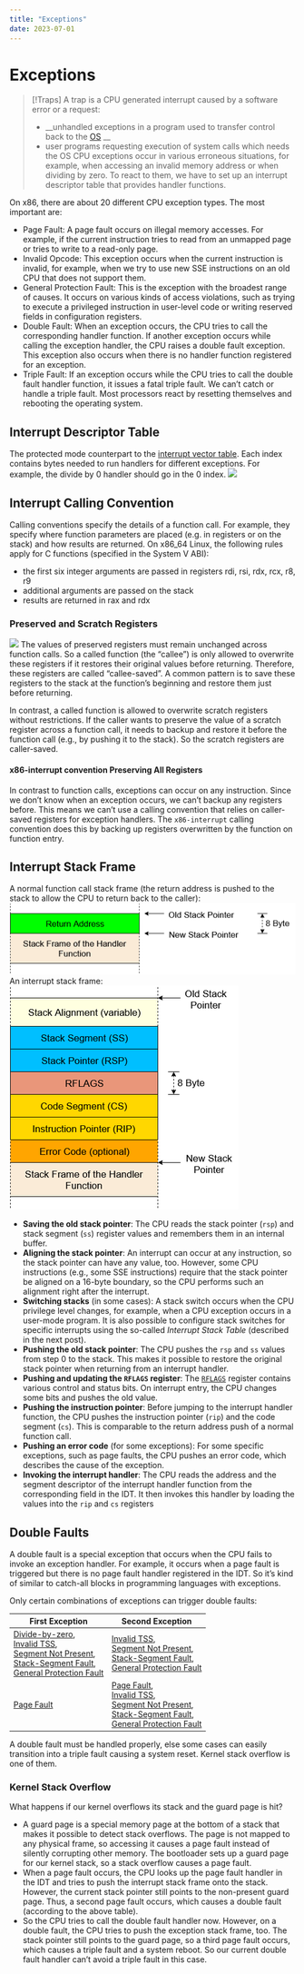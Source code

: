 ```yaml
---
title: "Exceptions"
date: 2023-07-01
---
```

# Exceptions
> [!Traps]
A trap is a CPU generated interrupt caused by a software error or a request:
> - __unhandled exceptions in a program used to transfer control back to the [OS](2005%20Operating%20Systems.md) __ 
> - user programs requesting execution of system calls which needs the OS
CPU exceptions occur in various erroneous situations, for example, when accessing an invalid memory address or when dividing by zero. To react to them, we have to set up an interrupt descriptor table that provides handler functions.

On x86, there are about 20 different CPU exception types. The most important are:
- Page Fault: A page fault occurs on illegal memory accesses. For example, if the current instruction tries to read from an unmapped page or tries to write to a read-only page.
- Invalid Opcode: This exception occurs when the current instruction is invalid, for example, when we try to use new SSE instructions on an old CPU that does not support them.
- General Protection Fault: This is the exception with the broadest range of causes. It occurs on various kinds of access violations, such as trying to execute a privileged instruction in user-level code or writing reserved fields in configuration registers.
- Double Fault: When an exception occurs, the CPU tries to call the corresponding handler function. If another exception occurs while calling the exception handler, the CPU raises a double fault exception. This exception also occurs when there is no handler function registered for an exception.
- Triple Fault: If an exception occurs while the CPU tries to call the double fault handler function, it issues a fatal triple fault. We can’t catch or handle a triple fault. Most processors react by resetting themselves and rebooting the operating system.
## Interrupt Descriptor Table
The protected mode counterpart to the [interrupt vector table](Notes/Interrupts.md#Interrupt%20Service%20Routine). Each index contains bytes needed to run handlers for different exceptions. For example, the divide by 0 handler should go in the 0 index.
![](https://i.imgur.com/5U9HSCh.png)
## Interrupt Calling Convention
Calling conventions specify the details of a function call. For example, they specify where function parameters are placed (e.g. in registers or on the stack) and how results are returned. On x86_64 Linux, the following rules apply for C functions (specified in the System V ABI):
- the first six integer arguments are passed in registers rdi, rsi, rdx, rcx, r8, r9
- additional arguments are passed on the stack
- results are returned in rax and rdx
### Preserved and Scratch Registers
![](https://i.imgur.com/WlgM9lF.png)
The values of preserved registers must remain unchanged across function calls. So a called function (the “callee”) is only allowed to overwrite these registers if it restores their original values before returning. Therefore, these registers are called “callee-saved”. A common pattern is to save these registers to the stack at the function’s beginning and restore them just before returning.

In contrast, a called function is allowed to overwrite scratch registers without restrictions. If the caller wants to preserve the value of a scratch register across a function call, it needs to backup and restore it before the function call (e.g., by pushing it to the stack). So the scratch registers are caller-saved.
#### x86-interrupt convention Preserving All Registers
In contrast to function calls, exceptions can occur on any instruction. Since we don’t know when an exception occurs, we can’t backup any registers before. This means we can’t use a calling convention that relies on caller-saved registers for exception handlers. The `x86-interrupt` calling convention does this by backing up registers overwritten by the function on function entry.
## Interrupt Stack Frame
A normal function call stack frame (the return address is pushed to the stack to allow the CPU to return back to the caller):
![](Pics/Pasted%20image%2020230701222130.png)
An interrupt stack frame:
![300](Pics/Pasted%20image%2020230701222154.png)
- **Saving the old stack pointer**: The CPU reads the stack pointer (`rsp`) and stack segment (`ss`) register values and remembers them in an internal buffer.
- **Aligning the stack pointer**: An interrupt can occur at any instruction, so the stack pointer can have any value, too. However, some CPU instructions (e.g., some SSE instructions) require that the stack pointer be aligned on a 16-byte boundary, so the CPU performs such an alignment right after the interrupt.
- **Switching stacks** (in some cases): A stack switch occurs when the CPU privilege level changes, for example, when a CPU exception occurs in a user-mode program. It is also possible to configure stack switches for specific interrupts using the so-called _Interrupt Stack Table_ (described in the next post).
- **Pushing the old stack pointer**: The CPU pushes the `rsp` and `ss` values from step 0 to the stack. This makes it possible to restore the original stack pointer when returning from an interrupt handler.
- **Pushing and updating the `RFLAGS` register**: The [`RFLAGS`](https://en.wikipedia.org/wiki/FLAGS_register) register contains various control and status bits. On interrupt entry, the CPU changes some bits and pushes the old value.
- **Pushing the instruction pointer**: Before jumping to the interrupt handler function, the CPU pushes the instruction pointer (`rip`) and the code segment (`cs`). This is comparable to the return address push of a normal function call.
- **Pushing an error code** (for some exceptions): For some specific exceptions, such as page faults, the CPU pushes an error code, which describes the cause of the exception.
- **Invoking the interrupt handler**: The CPU reads the address and the segment descriptor of the interrupt handler function from the corresponding field in the IDT. It then invokes this handler by loading the values into the `rip` and `cs` registers
## Double Faults
A double fault is a special exception that occurs when the CPU fails to invoke an exception handler. For example, it occurs when a page fault is triggered but there is no page fault handler registered in the IDT. So it’s kind of similar to catch-all blocks in programming languages with exceptions.

Only certain combinations of exceptions can trigger double faults:

|First Exception|Second Exception|
|---|---|
|[Divide-by-zero](https://wiki.osdev.org/Exceptions#Division_Error),  <br>[Invalid TSS](https://wiki.osdev.org/Exceptions#Invalid_TSS),  <br>[Segment Not Present](https://wiki.osdev.org/Exceptions#Segment_Not_Present),  <br>[Stack-Segment Fault](https://wiki.osdev.org/Exceptions#Stack-Segment_Fault),  <br>[General Protection Fault](https://wiki.osdev.org/Exceptions#General_Protection_Fault)|[Invalid TSS](https://wiki.osdev.org/Exceptions#Invalid_TSS),  <br>[Segment Not Present](https://wiki.osdev.org/Exceptions#Segment_Not_Present),  <br>[Stack-Segment Fault](https://wiki.osdev.org/Exceptions#Stack-Segment_Fault),  <br>[General Protection Fault](https://wiki.osdev.org/Exceptions#General_Protection_Fault)|
|[Page Fault](https://wiki.osdev.org/Exceptions#Page_Fault)|[Page Fault](https://wiki.osdev.org/Exceptions#Page_Fault),  <br>[Invalid TSS](https://wiki.osdev.org/Exceptions#Invalid_TSS),  <br>[Segment Not Present](https://wiki.osdev.org/Exceptions#Segment_Not_Present),  <br>[Stack-Segment Fault](https://wiki.osdev.org/Exceptions#Stack-Segment_Fault),  <br>[General Protection Fault](https://wiki.osdev.org/Exceptions#General_Protection_Fault)|
A double fault must be handled properly, else some cases can easily transition into a triple fault causing a system reset. Kernel stack overflow is one of them.
### Kernel Stack Overflow
What happens if our kernel overflows its stack and the guard page is hit?
- A guard page is a special memory page at the bottom of a stack that makes it possible to detect stack overflows. The page is not mapped to any physical frame, so accessing it causes a page fault instead of silently corrupting other memory. The bootloader sets up a guard page for our kernel stack, so a stack overflow causes a page fault.
- When a page fault occurs, the CPU looks up the page fault handler in the IDT and tries to push the interrupt stack frame onto the stack. However, the current stack pointer still points to the non-present guard page. Thus, a second page fault occurs, which causes a double fault (according to the above table).
- So the CPU tries to call the double fault handler now. However, on a double fault, the CPU tries to push the exception stack frame, too. The stack pointer still points to the guard page, so a third page fault occurs, which causes a triple fault and a system reboot. So our current double fault handler can’t avoid a triple fault in this case.
